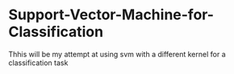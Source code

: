 # Support-Vector-Machine-for-Classification
Thhis will be my attempt at using svm with a different kernel for a classification task
